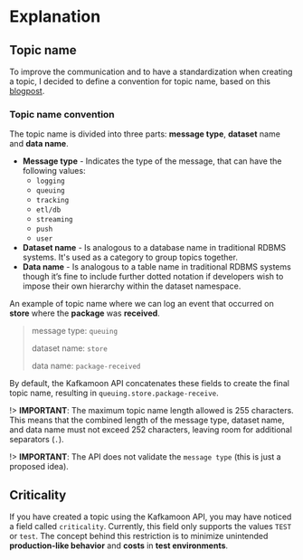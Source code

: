 # Explanation

## Topic name

To improve the communication and to have a standardization when creating a topic, I decided to define a convention for topic name, based on
this [blogpost](https://cnr.sh/essays/how-paint-bike-shed-kafka-topic-naming-conventions).

### Topic name convention

The topic name is divided into three parts: **message type**, **dataset** name and **data name**.

* **Message type** - Indicates the type of the message, that can have the following values:
    * `logging`
    * `queuing`
    * `tracking`
    * `etl/db`
    * `streaming`
    * `push`
    * `user`
* **Dataset name** - Is analogous to a database name in traditional RDBMS systems. It's used as a category to group topics
  together.
* **Data name** - Is analogous to a table name in traditional RDBMS systems though it’s fine to include further dotted
  notation if developers wish to impose their own hierarchy within the dataset namespace.

An example of topic name where we can log an event that occurred on **store** where the **package** was **received**.

> message type: `queuing`
>
> dataset name: `store`
>
> data name: `package-received`


By default, the Kafkamoon API concatenates these fields to create the final topic name, resulting in `queuing.store.package-receive`.

!> **IMPORTANT**: The maximum topic name length allowed is 255 characters. This means that the combined length of the message type, dataset name, and data name must not exceed 252 characters, leaving room for additional separators (`.`).

!> **IMPORTANT**: The API does not validate the `message type` (this is just a proposed idea).

## Criticality

If you have created a topic using the Kafkamoon API, you may have noticed a field called `criticality`. Currently, this field only supports the values `TEST` or `test`. The concept behind this restriction is to minimize unintended **production-like behavior** and **costs** in **test environments**.


